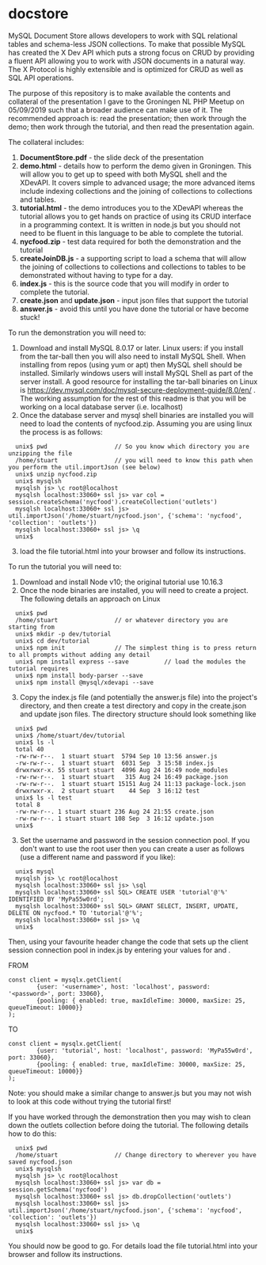 # docstore
MySQL Document Store allows developers to work with SQL relational tables and schema-less JSON collections. To make that possible MySQL has created the X Dev API which puts a strong focus on CRUD by providing a fluent API allowing you to work with JSON documents in a natural way. The X Protocol is highly extensible and is optimized for CRUD as well as SQL API operations.

The purpose of this repository is to make available the contents and collateral of the presentation I gave to the Groningen NL PHP Meetup on 05/09/2019 such that a broader audience can make use of it. The recommended approach is: read the presentation; then work through the demo; then work through the tutorial, and then read the presentation again.  

The collateral includes:
1. **DocumentStore.pdf** - the slide deck of the presentation
2. **demo.html** - details how to perform the demo given in Groningen. This will allow you to get up to speed with both MySQL shell and the XDevAPI. It covers simple to advanced usage; the more advanced items include indexing collections and the joining of collections to collections and tables.
3. **tutorial.html** - the demo introduces you to the XDevAPI whereas the tutorial allows you to get hands on practice of using its CRUD interface in a programming context. It is written in node.js but you should not need to be fluent in this language to be able to complete the tutorial.
4. **nycfood.zip** - test data required for both the demonstration and the tutorial
5. **createJoinDB.js** - a supporting script to load a schema that will allow the joining of collections to collections and collections to tables to be demonstrated without having to type for a day.
6. **index.js** - this is the source code that you will modify in order to complete the tutorial.
7. **create.json** and **update.json** - input json files that support the tutorial
8. **answer.js** - avoid this until you have done the tutorial or have become stuck!

To run the demonstration you will need to:
1. Download and install MySQL 8.0.17 or later. Linux users: if you install from the tar-ball then you will also need to install MySQL Shell. When installing from repos (using yum or apt) then MySQL shell should be installed. Similarly windows users will install MySQL Shell as part of the server install. A good resource for installing the tar-ball binaries on Linux is https://dev.mysql.com/doc/mysql-secure-deployment-guide/8.0/en/ . The working assumption for the rest of this readme is that you will be working on a local database server (i.e. localhost)
2. Once the database server and mysql shell binaries are installed you will need to load the contents of nycfood.zip. Assuming you are using linux the process is as follows:
```
  unix$ pwd                   // So you know which directory you are unzipping the file
  /home/stuart                // you will need to know this path when you perform the util.importJson (see below)  
  unix$ unzip nycfood.zip
  unix$ mysqlsh
  mysqlsh js> \c root@localhost
  mysqlsh localhost:33060+ ssl js> var col = session.createSchema('nycfood').createCollection('outlets')
  mysqlsh localhost:33060+ ssl js> util.importJson('/home/stuart/nycfood.json', {'schema': 'nycfood', 'collection': 'outlets'})
  mysqlsh localhost:33060+ ssl js> \q
  unix$
```
3. load the file tutorial.html into your browser and follow its instructions.

To run the tutorial you will need to:
1. Download and install Node v10; the original tutorial use 10.16.3
2. Once the node binaries are installed, you will need to create a project. The following details an approach on Linux
```
  unix$ pwd
  /home/stuart                // or whatever directory you are starting from
  unix$ mkdir -p dev/tutorial
  unix$ cd dev/tutorial
  unix$ npm init              // The simplest thing is to press return to all prompts without adding any detail
  unix$ npm install express --save          // load the modules the tutorial requires
  unix$ npm install body-parser --save
  unix$ npm install @mysql/xdevapi --save
```
3. Copy the index.js file (and potentially the answer.js file) into the project's directory, and then create a test directory and copy in the create.json and update json files. The directory structure should look something like
```
  unix$ pwd
  unix$ /home/stuart/dev/tutorial
  unix$ ls -l
  total 40
  -rw-rw-r--.  1 stuart stuart  5794 Sep 10 13:56 answer.js
  -rw-rw-r--.  1 stuart stuart  6031 Sep  3 15:58 index.js
  drwxrwxr-x. 55 stuart stuart  4096 Aug 24 16:49 node_modules
  -rw-rw-r--.  1 stuart stuart   315 Aug 24 16:49 package.json
  -rw-rw-r--.  1 stuart stuart 15151 Aug 24 11:13 package-lock.json
  drwxrwxr-x.  2 stuart stuart    44 Sep  3 16:12 test
  unix$ ls -l test
  total 8
  -rw-rw-r--. 1 stuart stuart 236 Aug 24 21:55 create.json
  -rw-rw-r--. 1 stuart stuart 108 Sep  3 16:12 update.json
  unix$
```
  
3. Set the username and password in the session connection pool. If you don't want to use the root user then you can create a user as follows (use a different name and password if you like):
```
  unix$ mysql
  mysqlsh js> \c root@localhost
  mysqlsh localhost:33060+ ssl js> \sql
  mysqlsh localhost:33060+ ssl SQL> CREATE USER 'tutorial'@'%' IDENTIFIED BY 'MyPa55w0rd';
  mysqlsh localhost:33060+ ssl SQL> GRANT SELECT, INSERT, UPDATE, DELETE ON nycfood.* TO 'tutorial'@'%';
  mysqlsh localhost:33060+ ssl js> \q
  unix$
```  
Then, using your favourite header change the code that sets up the client session connection pool in index.js by entering your values for <username> and <password>.

FROM
```
const client = mysqlx.getClient(
        {user: '<username>', host: 'localhost', password: '<password>', port: 33060},
        {pooling: { enabled: true, maxIdleTime: 30000, maxSize: 25, queueTimeout: 10000}}
);
```
TO
```
const client = mysqlx.getClient(
        {user: 'tutorial', host: 'localhost', password: 'MyPa55w0rd', port: 33060},
        {pooling: { enabled: true, maxIdleTime: 30000, maxSize: 25, queueTimeout: 10000}}
);
```
Note: you should make a similar change to answer.js but you may not wish to look at this code without trying the tutorial first!

If you have worked through the demonstration then you may wish to clean down the outlets collection before doing the tutorial. The following details how to do this:
```
  unix$ pwd
  /home/stuart                // Change directory to wherever you have saved nycfood.json
  unix$ mysqlsh
  mysqlsh js> \c root@localhost
  mysqlsh localhost:33060+ ssl js> var db = session.getSchema('nycfood')
  mysqlsh localhost:33060+ ssl js> db.dropCollection('outlets')
  mysqlsh localhost:33060+ ssl js> util.importJson('/home/stuart/nycfood.json', {'schema': 'nycfood', 'collection': 'outlets'})
  mysqlsh localhost:33060+ ssl js> \q
  unix$
```  
You should now be good to go. For details load the file tutorial.html into your browser and follow its instructions.
